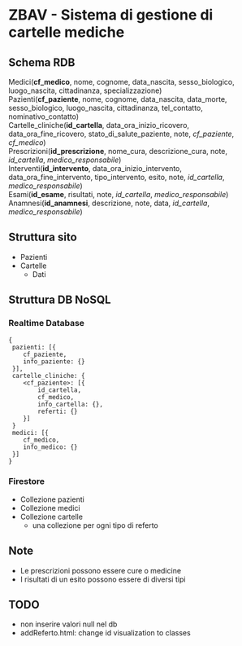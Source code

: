 # ZBAV - Sistema di gestione di cartelle mediche

## Schema RDB

Medici(**cf_medico**, nome, cognome, data_nascita, sesso_biologico, luogo_nascita, cittadinanza, specializzazione)\
Pazienti(**cf_paziente**, nome, cognome, data_nascita, data_morte, sesso_biologico, luogo_nascita, cittadinanza, tel_contatto, nominativo_contatto)\
Cartelle_cliniche(**id_cartella**, data_ora_inizio_ricovero, data_ora_fine_ricovero, stato_di_salute_paziente, note, *cf_paziente*, *cf_medico*)\
Prescrizioni(**id_prescrizione**, nome_cura, descrizione_cura, note, *id_cartella*, *medico_responsabile*)\
Interventi(**id_intervento**, data_ora_inizio_intervento, data_ora_fine_intervento, tipo_intervento, esito, note, *id_cartella*, *medico_responsabile*)\
Esami(**id_esame**, risultati, note, *id_cartella*, *medico_responsabile*)\
Anamnesi(**id_anamnesi**, descrizione, note, data, *id_cartella*, *medico_responsabile*)

## Struttura sito

- Pazienti
- Cartelle
  - Dati

## Struttura DB NoSQL

### Realtime Database

```
{
 pazienti: [{
 	cf_paziente,
 	info_paziente: {}
 }],
 cartelle_cliniche: {
 	<cf_paziente>: [{
		id_cartella,
		cf_medico,
		info_cartella: {},
		referti: {}
	}]
 }
 medici: [{
 	cf_medico,
	info_medico: {}
 }]
}
```

### Firestore

- Collezione pazienti
- Collezione medici
- Collezione cartelle
  - una collezione per ogni tipo di referto

## Note

- Le prescrizioni possono essere cure o medicine
- I risultati di un esito possono essere di diversi tipi

## TODO

- non inserire valori null nel db
- addReferto.html: change id visualization to classes
